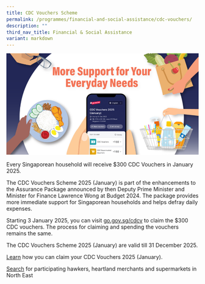 ```yaml
---
title: CDC Vouchers Scheme
permalink: /programmes/financial-and-social-assistance/cdc-vouchers/
description: ""
third_nav_title: Financial & Social Assistance
variant: markdown
---
```

![](/images/Homepage/Landing_page_banner.png)

Every Singaporean household will receive $300 CDC Vouchers in January 2025.

The CDC Vouchers Scheme 2025 (January) is part of the enhancements to the Assurance Package announced by then Deputy Prime Minister and Minister for Finance Lawrence Wong at Budget 2024. The package provides more immediate support for Singaporean households and helps defray daily expenses.

Starting 3 January 2025, you can visit [go.gov.sg/cdcv](https://go.gov.sg/cdcv) to claim the $300 CDC vouchers. The process for claiming and spending the vouchers remains the same.

The CDC Vouchers Scheme 2025 (January) are valid till 31 December 2025.

[Learn](https://vouchers.cdc.gov.sg/residents/info/) how you can claim your CDC Vouchers 2025 (January).

[Search](https://www.gowhere.gov.sg/cdcvouchers) for participating hawkers, heartland merchants and supermarkets in North East